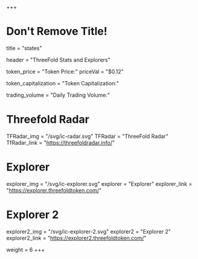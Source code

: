 +++
# Don't Remove Title!
title = "states"

header = "ThreeFold Stats and Explorers"

token_price = "Token Price:"
priceVal = "$0.12"

token_capitalization = "Token Capitalization:"

trading_volume = "Daily Trading Volume:"

# Threefold Radar
TFRadar_img = "/svg/ic-radar.svg"
TFRadar = "ThreeFold Radar"
TfRadar_link = "https://threefoldradar.info/"

# Explorer
explorer_img = "/svg/ic-explorer.svg"
explorer = "Explorer"
explorer_link = "https://explorer.threefoldtoken.com/"

# Explorer 2
explorer2_img = "/svg/ic-explorer-2.svg"
explorer2 = "Explorer 2"
explorer2_link = "https://explorer2.threefoldtoken.com/"

weight = 6
+++

